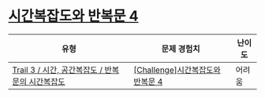 # [시간복잡도와 반복문 4](https://en.codetree.ai/trails/complete/curated-cards/challenge-time-complexity-and-for-loop-4)

|유형|문제 경험치|난이도|
|---|---|---|
|[Trail 3 / 시간, 공간복잡도 / 반복문의 시간복잡도](https://www.codetree.ai/trail-info/novice-high/)|[[Challenge]시간복잡도와 반복문 4](https://www.codetree.ai/trails/complete/curated-cards/challenge-time-complexity-and-for-loop-4/)|어려움|

